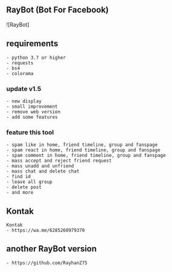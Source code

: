 ## RayBot (Bot For Facebook)
![RayBot]

## requirements
```
- python 3.7 or higher
- requests
- bs4
- colorama
```
### update v1.5
```
- new display
- small improvement
- remove web version
- add some features
```

### feature this tool
```
- spam like in home, friend timeline, group and fanspage
- spam react in home, friend timeline, group and fanspage
- spam comment in home, friend timeline, group and fanspage
- mass accept and reject friend request
- mass unadd and unfriend
- mass chat and delete chat
- find id
- leave all group
- delete post
- and more
```

## Kontak
```
Kontak
- https://wa.me/6285260979370
```
## another RayBot version
```
- https://github.com/RayhanZ75
```
